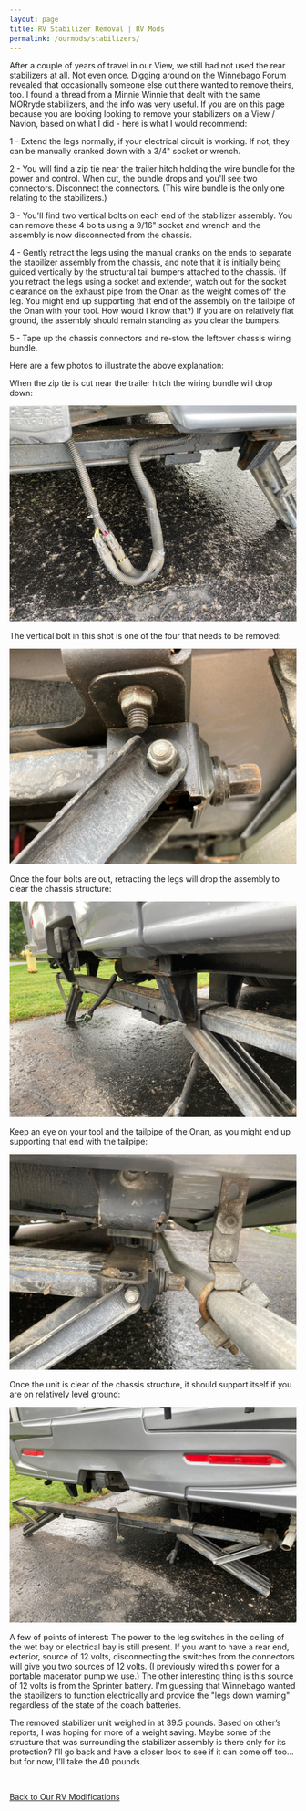 ```yaml
---
layout: page
title: RV Stabilizer Removal | RV Mods
permalink: /ourmods/stabilizers/
---
```

After a couple of years of travel in our View, we still had not used the rear stabilizers at all.  Not even once.  Digging around on the Winnebago Forum revealed that occasionally someone else out there wanted to remove theirs, too.
I found a thread from a Minnie Winnie that dealt with the same MORryde stabilizers, and the info was very useful. If you are on this page because you are looking looking to remove your stabilizers on a View / Navion, based on what I did - here is what I would recommend:

1 - Extend the legs normally, if your electrical circuit is working. If not, they can be manually cranked down with a 3/4" socket or wrench.

2 - You will find a zip tie near the trailer hitch holding the wire bundle for the power and control. When cut, the bundle drops and you'll see two connectors. Disconnect the connectors. (This wire bundle is the only one relating to the stabilizers.)

3 - You'll find two vertical bolts on each end of the stabilizer assembly. You can remove these 4 bolts using a 9/16" socket and wrench and the assembly is now disconnected from the chassis.

4 - Gently retract the legs using the manual cranks on the ends to separate the stabilizer assembly from the chassis, and note that it is initially being guided vertically by the structural tail bumpers attached to the chassis. (If you retract the legs using a socket and extender, watch out for the socket clearance on the exhaust pipe from the Onan as the weight comes off the leg. You might end up supporting that end of the assembly on the tailpipe of the Onan with your tool. How would I know that?) If you are on relatively flat ground, the assembly should remain standing as you clear the bumpers. 

5 - Tape up the chassis connectors and re-stow the leftover chassis wiring bundle.

Here are a few photos to illustrate the above explanation:

When the zip tie is cut near the trailer hitch the wiring bundle will drop down:

<img src="/assets/webstabilizer1.jpg"/>

The vertical bolt in this shot is one of the four that needs to be removed:

<img src="/assets/webstabilizer2.jpg"/>

Once the four bolts are out, retracting the legs will drop the assembly to clear the chassis structure:

<img src="/assets/webstabilizer5.jpg"/>

Keep an eye on your tool and the tailpipe of the Onan, as you might end up supporting that end with the tailpipe:

<img src="/assets/webstabilizer4.jpg"/>

Once the unit is clear of the chassis structure, it should support itself if you are on relatively level ground:

<img src="/assets/webstabilizer6.jpg"/>

A few of points of interest: The power to the leg switches in the ceiling of the wet bay or electrical bay is still present. If you want to have a rear end, exterior, source of 12 volts, disconnecting the switches from the connectors will give you two sources of 12 volts. (I previously wired this power for a portable macerator pump we use.) The other interesting thing is this source of 12 volts is from the Sprinter battery. I'm guessing that Winnebago wanted the stabilizers to function electrically and provide the "legs down warning" regardless of the state of the coach batteries. 

The removed stabilizer unit weighed in at 39.5 pounds.  Based on other’s reports, I was hoping for more of a weight saving.  Maybe some of the structure that was surrounding the stabilizer assembly is there only for its protection?  I’ll go back and have a closer look to see if it can come off too... but for now, I’ll take the 40 pounds.

<br>

[Back to Our RV Modifications](/ourmods/)

